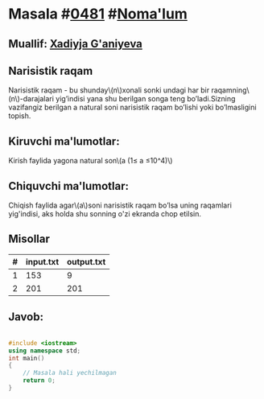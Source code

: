 
<h1>Masala #<a href="https://robocontest.uz/tasks/0481">0481</a> #<a href="https://robocontest.uz/tasks?category=1">Noma'lum</a></h1>
<h2> Muallif: <a href="https://robocontest.uz/profile/muslima25">Xadiyja G'aniyeva</a></h2>
<h2>Narisistik raqam</h2>
<p>Narisistik raqam - bu shunday\(n\)xonali sonki undagi har bir raqamning\(n\)-darajalari yig’indisi yana shu berilgan songa teng bo’ladi.Sizning vazifangiz berilgan a natural soni narisistik raqam bo’lishi yoki bo’lmasligini topish.</p>
<h2>Kiruvchi ma'lumotlar:</h2>
<p>Kirish faylida yagona natural son\(a (1≤ a ≤10^4)\)</p>
<h2>Chiquvchi ma'lumotlar:</h2>
<p>Chiqish faylida agar\(a\)soni narisistik raqam bo’lsa uning raqamlari yig'indisi, aks holda shu sonning o'zi ekranda chop etilsin.</p>
<h2>Misollar</h2>
<table>
    <thead>
        <tr>
            <th>#</th>
            <th>input.txt</th>
            <th>output.txt</th>
        </tr>
    </thead>
    <tbody>
            <tr>
                <td>1</td>
                <td>153</td>
                <td>9</td>
            </tr>
            <tr>
                <td>2</td>
                <td>201</td>
                <td>201</td>
            </tr>
    </tbody>
    </table>
    
<h2>Javob:</h2>

######
```cpp
#include <iostream>
using namespace std;
int main()
{
    // Masala hali yechilmagan
    return 0;
}
```
